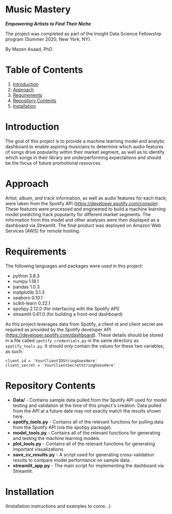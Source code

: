 # Music Mastery
___Empowering Artists to Find Their Niche___

The project was completed as part of the Insight Data Science Fellowship program (Summer 2020, New York, NY).

By Mazen Asaad, PhD

# Table of Contents
1. [Introduction](README.md#introduction)
2. [Approach](README.md#approach)
3. [Requirements](README.md#requirements)
4. [Repository Contents](README.md#repository-contents)
5. [Installation](README.md#installation)

# Introduction
The goal of this project is to provide a machine learning model and analytic dashboard to enable aspiring musicians to determine which audio features of songs drive popularity within their market segment, as well as to identify which songs in their library are underperforming expectations and should be the focus of future promotional resources.

# Approach
Artist, album, and track information, as well as audio features for each track, were taken from the Spotify API (https://developer.spotify.com/console). These features were processed and engineered to build a machine learning model predicting track popularity for different market segments. The information from this model and other analyses were then displayed as a dashboard via Streamlit. The final product was deployed on Amazon Web Services (AWS) for remote hosting.

# Requirements
The following languages and packages were used in this project:
* python 3.8.3
* numpy 1.18.1
* pandas 1.0.3
* matplotlib 3.1.3
* seaborn 0.10.1
* scikit-learn 0.22.1
* spotipy 2.12.0 (for interfacing with the Spotify API)
* streamlit 0.61.0 (for building a front-end dashboard)

As this project leverages data from Spotify, a client id and client secret are required as provided by the Spotify developer API (https://developer.spotify.com/dashboard). These details should be stored in a file called `spotify_credentials.py` in the same directory as `spotify_tools.py`. It should only contain the values for these two variables, as such:
```
client_id = 'YourClientIDStringGoesHere'
client_secret = 'YourClientSecretStringGoesHere'
```

# Repository Contents
* __Data/__ - Contains sample data pulled from the Spotify API used for model testing and validation at the time of this project's creation. Data pulled from the API at a future date may not exactly match the results shown here.
* __spotify_tools.py__ - Contains all of the relevant functions for pulling data from the Spotify API (via the spotipy package).
* __model_tools.py__ - Contains all of the relevant functions for generating and testing the machine learning models.
* __plot_tools.py__ - Contains all of the relevant functions for generating important visualizations.
* __save_cv_results.py__ - A script used for generating cross-validation results to compare model performance on sample data.
* __streamlit_app.py__ - The main script for implementing the dashboard via Streamlit.

# Installation
(Installation instructions and examples to come...)